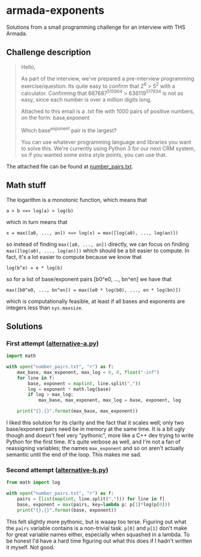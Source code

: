# armada-exponents
Solutions from a small programming challenge for an interview with THS Armada.

## Challenge description
> Hello,
>
> As part of the interview, we've prepared a pre-interview programming exercise/question:
> Its quite easy to confirm that 2<sup>6</sup> > 5<sup>2</sup> with a calculator. Confirming that 667687<sup>515964</sup> > 636119<sup>517834</sup> is not as easy, since each number is over a million digits long.
>
> Attached to this email is a .txt file with 1000 pairs of positive numbers, on the form: base,exponent
>
> Which base<sup>exponent</sup> pair is the largest?
>
> You can use whatever programming language and libraries you want to solve this. We're currently using Python 3 for our next CRM system, so if you wanted some extra style points, you can use that.

The attached file can be found at [number_pairs.txt](number_pairs.txt).

## Math stuff
The logarithm is a monotonic function, which means that

    a > b <=> log(a) > log(b)

which in turn means that

    x = max([a0, ..., an]) <=> log(x) = max([log(a0), ..., log(an)])
    
so instead of finding `max([a0, ..., an])` directly, we can focus on finding `max([log(a0), ..., log(an)])` which should be a bit easier to compute. In fact, it's a lot easier to compute because we know that

    log(b^e) = e * log(b)

so for a list of base/exponent pairs [b0^e0, ..., bn^en] we have that

    max([b0^e0, ..., bn^en]) = max([e0 * log(b0), ..., en * log(bn)])

which is computationally feasible, at least if all bases and exponents are integers less than `sys.maxsize`.

## Solutions
### First attempt ([alternative-a.py](alternative-a.py))
```Python
import math

with open("number_pairs.txt", "r") as f:
    max_base, max_exponent, max_log = 0, 0, float("-inf")
    for line in f:
        base, exponent = map(int, line.split(","))
        log = exponent * math.log(base)
        if log > max_log:
            max_base, max_exponent, max_log = base, exponent, log

    print("{},{}".format(max_base, max_exponent))
```
I liked this solution for its clarity and the fact that it scales well; only two base/exponent pairs need be in memory at the same time. It is a bit ugly though and doesn't feel very "pythonic", more like a C++ dev trying to write Python for the first time. It's quite verbose as well, and I'm not a fan of reassigning variables; the names `max_exponent` and so on aren't actually semantic until the end of the loop. This makes me sad.

### Second attempt ([alternative-b.py](alternative-b.py))
```Python
from math import log

with open("number_pairs.txt", "r") as f:
    pairs = [list(map(int, line.split(","))) for line in f]
    base, exponent = max(pairs, key=lambda p: p[1]*log(p[0]))
    print("{},{}".format(base, exponent))
```
This felt slightly more pythonic, but is waaay too terse. Figuring out what the `pairs` variable contains is a non-trivial task. `p[0]` and `p[1]` don't make for great variable names either, especially when squashed in a lambda. To be honest I'd have a hard time figuring out what this does if I hadn't written it myself. Not good.

